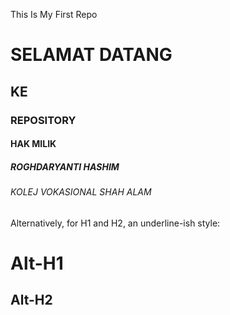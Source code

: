 This Is My First Repo
# SELAMAT DATANG
## KE
### REPOSITORY
#### HAK MILIK
##### ROGHDARYANTI HASHIM
###### KOLEJ VOKASIONAL SHAH ALAM

Alternatively, for H1 and H2, an underline-ish style:

Alt-H1
======

Alt-H2
------
